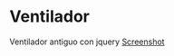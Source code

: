 # Ventilador
Ventilador antiguo con jquery
[Screenshot](https://github.com/Ronalses/Ventilador/blob/master/ventilador.png)
